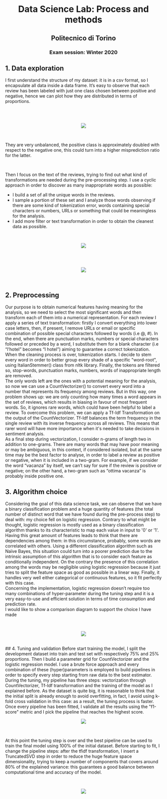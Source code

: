 <h1 align="center">Data Science Lab: Process and methods</h1>
<h2 align="center">Politecnico di Torino</h2>
<h3 align="center">Exam session: Winter 2020</h3>

## 1. Data exploration
I first understand the structure of my dataset: it is in a csv format, so I encapsulate
all data inside a data frame.
It’s easy to observe that each review has been labeled with just one class chosen
between positive and negative, hence we can plot how they are distributed in terms of
proportions.

<br><br>
<p align="center"> <img src="screenshot/1.png"> </p>
<br>

They are very unbalanced, the positive class is approximately doubled with
respect to the negative one, this could turn into a higher misprediction ratio for the
latter.

<br>

Then I focus on the text of the reviews, trying to find out what kind of
transformations are needed during the pre-processing step.
I use a cyclic approach in order to discover as many inappropriate words as possible:
* I build a set of all the unique words in the reviews.
* I sample a portion of these set and I analyze those words observing if there are
some kind of tokenization error, words containing special characters or
numbers, URLs or something that could be meaningless for the analysis.
* I add more filter or text transformation in order to obtain the cleanest data as
possible.

<br>
<p align="center"> <img src="screenshot/2.png"> </p>
<br><br>
<p align="center"> <img src="screenshot/3.png"> </p>
<br>

## 2. Preprocessing
Our purpose is to obtain numerical features having meaning for the analysis, so we
need to select the most significant words and then transform each of them into a
numerical representation.
For each review I apply a series of text transformation: firstly I convert everything into
lower case letters, then, if present, I remove URLs or email or specific combination of
possible special characters followed by words (i.e @<word>, #<word>). In the end, when
there are punctuation marks, numbers or special characters followed or preceded by a
word, I substitute them for a blank character (i.e “l’hotel” becomes “l hotel”) aiming to
guarantee a correct tokenization.
When the cleaning process is over, tokenization starts. I decide to stem every word in
order to better group every shade of a specific "word-root", using ItalianStemmer()
class from nltk library.
Finally, the tokens are filtered so, stop-words, punctuation marks, numbers, words of
inappropriate length are removed.
<br>
The only words left are the ones with a potential meaning for the analysis, so
now we can use a CountVectorizer() to convert every word into a number that
represents its frequency among reviews.
But in this way, one problem shows up: we are only counting how many times a word
appears in the set of reviews, which results in biasing in favour of most frequent words.
So, it ignores rare words, which could have been helpful to label a review. To overcome
this problem, we can apply a Tf-Idf Transformation on the output of the
CountVectorizer. Tf-Idf balances the term frequency in the single review with its inverse
frequency across all reviews. This means that rarer word will have more importance
when it's needed to take decisions in sentiment analysis.
<br>
As a final step during vectorization, I consider n-grams of length two in addition
to one-grams. There are many words that may have poor meaning or may be
ambiguous, in this context, if considered isolated, but at the same time may be the best
factor to analyse, in order to label a review as positive or negative, when it is included
in a two-gram. For example, if we consider the word “vacanza” by itself, we can’t say for
sure if the review is positive or negative; on the other hand, a two-gram such as “ottima
vacanza” is probably inside positive one.

## 3. Algorithm choice
Considering the goal of this data science task, we can observe that we have a binary
classification problem and a huge quantity of features (the total number of distinct word
that we have found during the pre-process step) to deal with: my choice fell on logistic
regression.
Contrary to what might be thought, logistic regression is mostly used as a binary
classification algorithm thanks to its characteristic to map each value in input to '0' or
'1'.
<br>
Having this great amount of features leads to think that there are dependencies
among them: in this circumstance, probably, some words are correlated with others.
Using a different classification algorithm such as Naïve Bayes, this situation could turn
into a poorer prediction due to the intrinsic assumption of this algorithm that is to
consider each feature as conditionally independent. On the contrary the presence of this
correlation among the words may be negligible using logistic regression because it just
tries to split the feature space as good as possible in a linear way.
Finally, it handles very well either categorical or continuous features, so it fit perfectly
with this case.
<br>
Concerning the implementation, logistic regression doesn’t require too many
combinations of hyper-parameter during the tuning step and it is a very easy-to-use and
efficient solution in terms of time consumption and prediction rate.
<br>
I would like to show a comparison diagram to support the choice I have made

<br>
<p align="center"> <img src="screenshot/4.png"> </p>
<br>
## 4. Tuning and validation
Before start training the model, I split the development dataset into train and test
set with respectively 75% and 25% proportions. Then I build a parameter grid for
CountVectorizer and the logistic regression model. I use a brute force approach and
every combination of these (hyper)parameters is employed to build pipelines in order
to specify every step starting from raw data to the best estimator. During the tuning, my
pipeline has three steps: vectorization through CountVectorizer, Tf-Idf transformation
and the training of the model as I explained before.
As the dataset is quite big, it is reasonable to think that the initial split is already enough
to avoid overfitting, in fact, I avoid using k-fold cross validation in this case: as a result,
the tuning process is faster.
Once every pipeline has been fitted, I validate all the results using the "f1-score" metric
and I pick the pipeline that reaches the highest score.

<br>
<p align="center"> <img src="screenshot/5.png"> </p>
<br>

At this point the tuning step is over and the best pipeline can be used to train the
final model using 100% of the initial dataset. Before starting to fit, I change the pipeline
steps: after the tfidf transformation, I insert a TruncatedSVD step in order to reduce the
huge feature space dimensionality, trying to keep a number of components that covers
around 80% of the explained variance: this guarantees a good balance between
computational time and accuracy of the model.

<br>
<p align="center"> <img src="screenshot/6.png"> </p>
